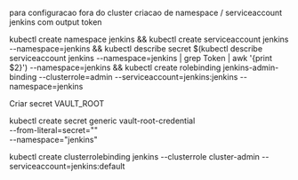 
######
para configuracao fora do cluster
criacao de namespace / serviceaccount jenkins com output token

kubectl create namespace jenkins && kubectl create serviceaccount jenkins --namespace=jenkins && kubectl describe secret $(kubectl describe serviceaccount jenkins --namespace=jenkins | grep Token | awk '{print $2}') --namespace=jenkins && kubectl create rolebinding jenkins-admin-binding --clusterrole=admin --serviceaccount=jenkins:jenkins --namespace=jenkins


Criar secret VAULT_ROOT

kubectl create secret generic vault-root-credential \
--from-literal=secret="" \
--namespace="jenkins"


kubectl create clusterrolebinding jenkins --clusterrole cluster-admin --serviceaccount=jenkins:default

